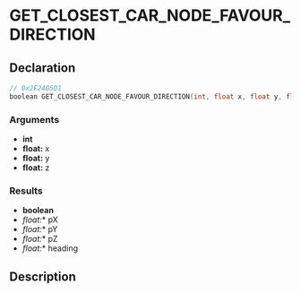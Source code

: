 # GET_CLOSEST_CAR_NODE_FAVOUR_DIRECTION

## Declaration
```cpp
// 0x2F2405D1
boolean GET_CLOSEST_CAR_NODE_FAVOUR_DIRECTION(int, float x, float y, float z, float* pX, float* pY, float* pZ, float* heading);
```

### Arguments
- **int**
- **float:** x
- **float:** y
- **float:** z

### Results
- **boolean**
- **float*:** pX
- **float*:** pY
- **float*:** pZ
- **float*:** heading

## Description
